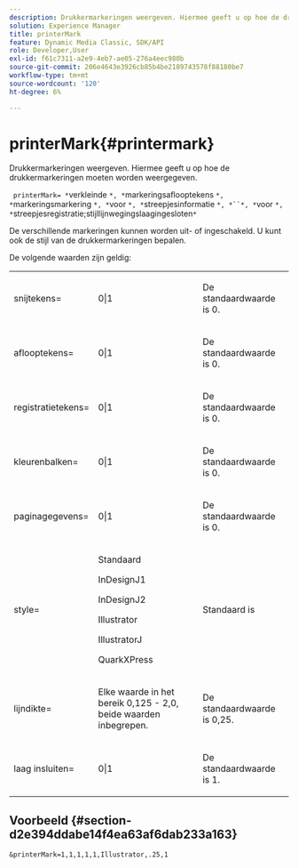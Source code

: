 ```yaml
---
description: Drukkermarkeringen weergeven. Hiermee geeft u op hoe de drukkermarkeringen moeten worden weergegeven.
solution: Experience Manager
title: printerMark
feature: Dynamic Media Classic, SDK/API
role: Developer,User
exl-id: f61c7311-a2e9-4eb7-ae05-276a4eec980b
source-git-commit: 206e4643e3926cb85b4be2189743578f88180be7
workflow-type: tm+mt
source-wordcount: '120'
ht-degree: 6%

---
```


# printerMark{#printermark}

Drukkermarkeringen weergeven. Hiermee geeft u op hoe de drukkermarkeringen moeten worden weergegeven.

` printerMark= *`verkleinde `*, *`markeringsaflooptekens `*, *`markeringsmarkering `*, *`voor `*, *`streepjesinformatie `*, *``*, *`voor `*, *`streepjesregistratie;stijllijnwegingslaagingesloten`*`

De verschillende markeringen kunnen worden uit- of ingeschakeld. U kunt ook de stijl van de drukkermarkeringen bepalen.

De volgende waarden zijn geldig:

<table id="simpletable_C84560940CAC46D8BE9D0EFEE5EBF323"> 
 <tr class="strow"> 
  <td class="stentry"> <p>snijtekens= </p></td> 
  <td class="stentry"> <p>0|1 </p></td> 
  <td class="stentry"> <p>De standaardwaarde is 0. </p></td> 
 </tr> 
 <tr class="strow"> 
  <td class="stentry"> <p>aflooptekens= </p></td> 
  <td class="stentry"> <p>0|1 </p></td> 
  <td class="stentry"> <p>De standaardwaarde is 0. </p></td> 
 </tr> 
 <tr class="strow"> 
  <td class="stentry"> <p>registratietekens= </p></td> 
  <td class="stentry"> <p>0|1 </p></td> 
  <td class="stentry"> <p>De standaardwaarde is 0. </p></td> 
 </tr> 
 <tr class="strow"> 
  <td class="stentry"> <p>kleurenbalken= </p></td> 
  <td class="stentry"> <p>0|1 </p></td> 
  <td class="stentry"> <p>De standaardwaarde is 0. </p></td> 
 </tr> 
 <tr class="strow"> 
  <td class="stentry"> <p>paginagegevens= </p></td> 
  <td class="stentry"> <p>0|1 </p></td> 
  <td class="stentry"> <p>De standaardwaarde is 0. </p></td> 
 </tr> 
 <tr class="strow"> 
  <td class="stentry"> <p>style= </p></td> 
  <td class="stentry"> <p>Standaard </p> <p>InDesignJ1 </p> <p>InDesignJ2 </p> <p>Illustrator </p> <p>IllustratorJ </p> <p>QuarkXPress </p> </td> 
  <td class="stentry"> <p>Standaard is </p></td> 
 </tr> 
 <tr class="strow"> 
  <td class="stentry"> <p>lijndikte= </p></td> 
  <td class="stentry"> <p>Elke waarde in het bereik 0,125 - 2,0, beide waarden inbegrepen. </p></td> 
  <td class="stentry"> <p>De standaardwaarde is 0,25. </p></td> 
 </tr> 
 <tr class="strow"> 
  <td class="stentry"> <p>laag insluiten= </p></td> 
  <td class="stentry"> <p>0|1 </p></td> 
  <td class="stentry"> <p>De standaardwaarde is 1. </p></td> 
 </tr> 
</table>

## Voorbeeld {#section-d2e394ddabe14f4ea63af6dab233a163}

`&printerMark=1,1,1,1,1,Illustrator,.25,1`
